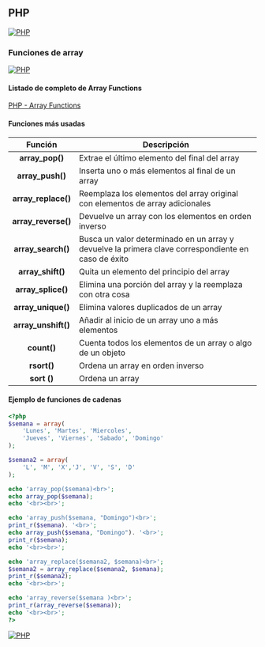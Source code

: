 ## PHP
[![PHP](https://img.shields.io/badge/PHP-787CB5?style=for-the-badge&logo=php&logoColor=white&labelColor=101010)](https://github.com/Alberto-mt/PHP/blob/main/PHP/Apuntes/index.md)

### Funciones de array
[![PHP](https://img.shields.io/badge/Funciones_de_array-44c04c?style=for-the-badge&logo=php&logoColor=white&labelColor=101010)](https://github.com/Alberto-mt/PHP/blob/main/PHP/Apuntes/categories/Funciones_de_array.md)

#### Listado de completo de Array Functions
[PHP - Array Functions](https://www.php.net/manual/es/ref.array.php)

#### Funciones más usadas
| Función  | Descripción  |
|:-:|---|
| **array_pop()**  | Extrae el último elemento del final del array  |
| **array_push()**  | Inserta uno o más elementos al final de un array  |
| **array_replace()**  | Reemplaza los elementos del array original con elementos de array adicionales  |
| **array_reverse()**  | Devuelve un array con los elementos en orden inverso  |
| **array_search()**  | Busca un valor determinado en un array y devuelve la primera clave correspondiente en caso de éxito  |
| **array_shift()**  | Quita un elemento del principio del array  |
| **array_splice()**  | Elimina una porción del array y la reemplaza con otra cosa  |
| **array_unique()**  | Elimina valores duplicados de un array  |
| **array_unshift()**  | Añadir al inicio de un array uno a más elementos  |
| **count()**  | Cuenta todos los elementos de un array o algo de un objeto  |
| **rsort()**  | Ordena un array en orden inverso  |
| **sort ()**  | Ordena un array  |

#### Ejemplo de funciones de cadenas
```php
<?php
$semana = array(
	'Lunes', 'Martes', 'Miercoles',
 	'Jueves', 'Viernes', 'Sabado', 'Domingo'
);

$semana2 = array(
	'L', 'M', 'X','J', 'V', 'S', 'D'
);

echo 'array_pop($semana)<br>';
echo array_pop($semana);
echo '<br><br>';

echo 'array_push($semana, "Domingo")<br>';
print_r($semana). '<br>';
echo array_push($semana, "Domingo"). '<br>';
print_r($semana);
echo '<br><br>';

echo 'array_replace($semana2, $semana)<br>';
$semana2 = array_replace($semana2, $semana);
print_r($semana2);
echo '<br><br>';

echo 'array_reverse($semana )<br>';
print_r(array_reverse($semana));
echo '<br><br>';
?>
```


[![PHP](https://img.shields.io/badge/Funciones_de_array-44c04c?style=for-the-badge&label=&#9650;&logoColor=white&labelColor=101010)](https://github.com/Alberto-mt/PHP/blob/main/PHP/Apuntes/categories/Funciones_de_array.md)
